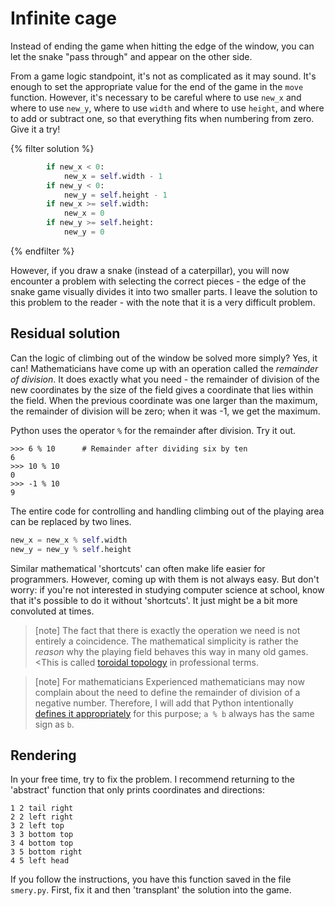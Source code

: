 # Infinite cage

Instead of ending the game when hitting the edge of the window, you can let the snake "pass through" and appear on the other side.

From a game logic standpoint, it's not as complicated as it may sound. It's enough to set the appropriate value for the end of the game in the `move` function. However, it's necessary to be careful where to use `new_x` and where to use `new_y`, where to use `width` and where to use `height`, and where to add or subtract one, so that everything fits when numbering from zero. Give it a try!

{% filter solution %}
```python
        if new_x < 0:
            new_x = self.width - 1
        if new_y < 0:
            new_y = self.height - 1
        if new_x >= self.width:
            new_x = 0
        if new_y >= self.height:
            new_y = 0
```
{% endfilter %}

However, if you draw a snake (instead of a caterpillar), you will now encounter a problem with selecting the correct pieces - the edge of the snake game visually divides it into two smaller parts. I leave the solution to this problem to the reader - with the note that it is a very difficult problem.

## Residual solution

Can the logic of climbing out of the window be solved more simply? Yes, it can!
Mathematicians have come up with an operation called the *remainder of division*.
It does exactly what you need - the remainder of division of the new coordinates by the size of the field gives a coordinate that lies within the field.
When the previous coordinate was one larger than the maximum, the remainder of division will be zero; when it was -1, we get the maximum.

Python uses the operator `%` for the remainder after division. Try it out.

``` 
>>> 6 % 10      # Remainder after dividing six by ten
6
>>> 10 % 10
0
>>> -1 % 10
9
```

The entire code for controlling and handling climbing out of the playing area can be replaced by two lines.

```python
new_x = new_x % self.width
new_y = new_y % self.height
```
Similar mathematical 'shortcuts' can often make life easier for programmers. However, coming up with them is not always easy. But don't worry: if you're not interested in studying computer science at school, know that it's possible to do it without 'shortcuts'. It just might be a bit more convoluted at times.

>[note]
>The fact that there is exactly the operation we need is not entirely a coincidence. The mathematical simplicity is rather the *reason* why the playing field behaves this way in many old games. <This is called [toroidal topology](https://en.wikipedia.org/wiki/Torus#Topology) in professional terms.

>[note] For mathematicians
>Experienced mathematicians may now complain about the need to define the remainder of division of a negative number. Therefore, I will add that Python intentionally [defines it appropriately](https://docs.python.org/3/reference/expressions.html#binary-arithmetic-operations) for this purpose; `a % b` always has the same sign as `b`.

## Rendering

In your free time, try to fix the problem. I recommend returning to the 'abstract' function that only prints coordinates and directions:

```
1 2 tail right
2 2 left right
3 2 left top
3 3 bottom top
3 4 bottom top
3 5 bottom right
4 5 left head
```

If you follow the instructions, you have this function saved in the file `smery.py`. First, fix it and then 'transplant' the solution into the game.
